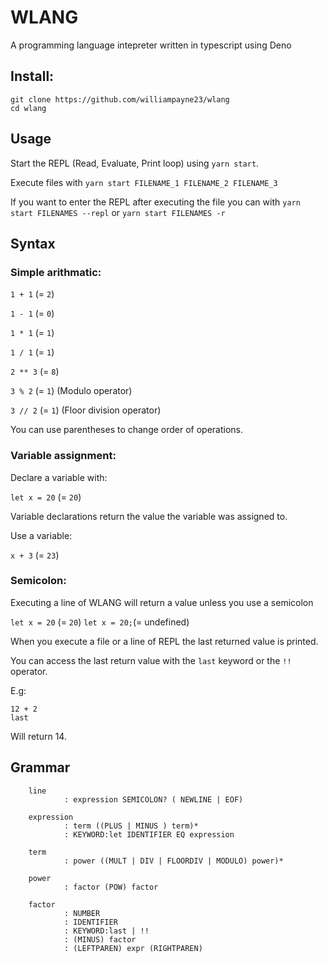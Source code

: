 # WLANG
A programming language intepreter written in typescript using Deno

## Install:

```
git clone https://github.com/williampayne23/wlang
cd wlang
```

## Usage

Start the REPL (Read, Evaluate, Print loop) using `yarn start`. 

Execute files with `yarn start FILENAME_1 FILENAME_2 FILENAME_3`

If you want to enter the REPL after executing the file you can with `yarn start FILENAMES --repl` or `yarn start FILENAMES -r`


## Syntax

### Simple arithmatic: 

`1 + 1` (= `2`)

`1 - 1` (= `0`)

`1 * 1` (= `1`)

`1 / 1` (= `1`)

`2 ** 3` (= `8`)

`3 % 2` (= `1`) (Modulo operator)

`3 // 2` (= `1`) (Floor division operator)

You can use parentheses to change order of operations.

### Variable assignment:

Declare a variable with:

`let x = 20` (= `20`)

Variable declarations return the value the variable was assigned to.

Use a variable:

`x + 3` (= `23`)

### Semicolon:

Executing a line of WLANG will return a value unless you use a semicolon

`let x = 20` (= `20`)
`let x = 20;`(= undefined)

When you execute a file or a line of REPL the last returned value is printed.

You can access the last return value with the `last` keyword or the `!!` operator.

E.g:

```
12 + 2
last
```

Will return 14.

## Grammar

        line    
                : expression SEMICOLON? ( NEWLINE | EOF)

        expression  
                : term ((PLUS | MINUS ) term)*
                : KEYWORD:let IDENTIFIER EQ expression

        term        
                : power ((MULT | DIV | FLOORDIV | MODULO) power)*
            
        power       
                : factor (POW) factor

        factor      
                : NUMBER
                : IDENTIFIER
                : KEYWORD:last | !!
                : (MINUS) factor
                : (LEFTPAREN) expr (RIGHTPAREN)




